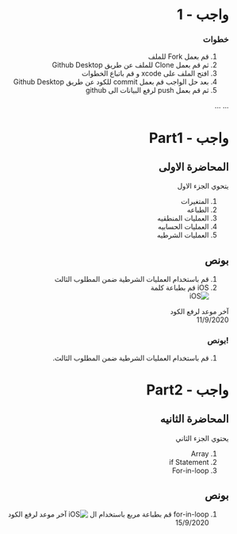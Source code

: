 <div dir="rtl">

# واجب  - 1

### خطوات 


1. قم  بعمل Fork للملف 
2.   ثم قم بعمل Clone للملف عن طريق Github Desktop
3.  افتح الملف على xcode و قم باتباع الخطوات
4.  بعد حل الواجب قم بعمل  commit للكود عن طريق Github Desktop
5.  ثم قم بعمل push لرفع البيانات الى github

...
...
# واجب  - Part1 
## المحاضرة الاولى
 يتحوي الجزء الاول 
1. المتغيرات
2. الطباعه
3. العمليات المنطقيه
4. العمليات الحسابيه
5. العمليات الشرطيه
## بونص
1. قم باستخدام العمليات الشرطية ضمن المطلوب الثالث
2. iOS قم بطباعة كلمة  
![iOS]()


آخر موعد لرفع الكود\
11/9/2020

### !بونص 
1.  قم باستخدام العمليات الشرطية ضمن المطلوب الثالث.

# واجب  - Part2
## المحاضرة الثانيه
يحتوي الجزء الثاني 
1. Array
2. if Statement 
3. For-in-loop
## بونص
1. for-in-loop قم بطباعة مربع باستخدام ال 
![iOS]()
آخر موعد لرفع الكود\
15/9/2020

</div>
